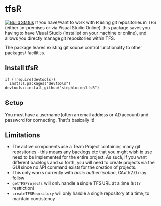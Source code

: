 # tfsR
[![Build Status](https://travis-ci.org/stephlocke/tfsR.png?branch=master)](https://travis-ci.org/stephlocke/tfsR)
If you have/want to work with R using git repositories in TFS (either on-premises or via Visual Studio Online), this package saves you having to have Visual Studio (installed on your machine or online), and allows you directly manage git repositories within TFS.

The package leaves existing git source control functionality to other packages/ facilities.

## Install tfsR
```{r}
if (!require(devtools))
  install.packages("devtools")
devtools::install_github("stephlocke/tfsR")
```

## Setup

You must have a username (often an email address or AD account) and password for connecting. That's basically it!


## Limitations

- The active components use a Team Project containing many git repositories - this means any backlogs etc that you might wish to use need to be implemented for the entire project. As such, if you want different backlogs and so forth, you will need to create projects via the GUI since no API command exists for the creation of projects.
- This only works currently with *basic authentication*, OAuth2.0 may follow
- `getTFSProjects` will only handle a single TFS URL at a time (`httr` restriction)
- `createTFSRepository` will only handle a single repository at a time, to maintain consistency
